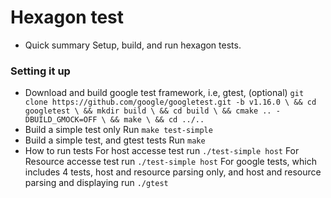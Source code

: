 # Hexagon test #

* Quick summary
Setup, build, and run hexagon tests.

### Setting it up ###

* Download and build google test framework, i.e, gtest, (optional) 
`git clone https://github.com/google/googletest.git -b v1.16.0 \
&& cd googletest \
&& mkdir build \
&& cd build \
&& cmake .. -DBUILD_GMOCK=OFF \
&& make \
&& cd ../..
`
* Build a simple test only
Run `make test-simple`
* Build a simple test, and gtest tests
Run `make`
* How to run tests
For host accesse test run `./test-simple host`
For Resource accesse test run `./test-simple host`
For google tests, which includes 4 tests, host and resource parsing only, and host and resource parsing and displaying
run `./gtest`
